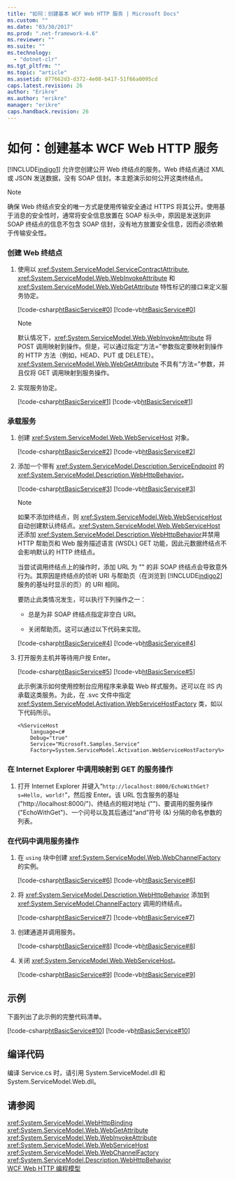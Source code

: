 ```yaml
---
title: "如何：创建基本 WCF Web HTTP 服务 | Microsoft Docs"
ms.custom: ""
ms.date: "03/30/2017"
ms.prod: ".net-framework-4.6"
ms.reviewer: ""
ms.suite: ""
ms.technology: 
  - "dotnet-clr"
ms.tgt_pltfrm: ""
ms.topic: "article"
ms.assetid: 877662d3-d372-4e08-b417-51f66a0095cd
caps.latest.revision: 26
author: "Erikre"
ms.author: "erikre"
manager: "erikre"
caps.handback.revision: 26
---
```

# 如何：创建基本 WCF Web HTTP 服务
[!INCLUDE[indigo1](../../../../includes/indigo1-md.md)] 允许您创建公开 Web 终结点的服务。Web 终结点通过 XML 或 JSON 发送数据，没有 SOAP 信封。本主题演示如何公开这类终结点。  
  
> [!NOTE]
>  确保 Web 终结点安全的唯一方式是使用传输安全通过 HTTPS 将其公开。使用基于消息的安全性时，通常将安全信息放置在 SOAP 标头中，原因是发送到非 SOAP 终结点的信息不包含 SOAP 信封，没有地方放置安全信息，因而必须依赖于传输安全性。  
  
### 创建 Web 终结点  
  
1.  使用以 <xref:System.ServiceModel.ServiceContractAttribute>, <xref:System.ServiceModel.Web.WebInvokeAttribute> 和 <xref:System.ServiceModel.Web.WebGetAttribute> 特性标记的接口来定义服务协定。  
  
     [!code-csharp[htBasicService#0](../../../../samples/snippets/csharp/VS_Snippets_CFX/htbasicservice/cs/service.cs#0)]
     [!code-vb[htBasicService#0](../../../../samples/snippets/visualbasic/VS_Snippets_CFX/htbasicservice/vb/service.vb#0)]  
  
    > [!NOTE]
    >  默认情况下，<xref:System.ServiceModel.Web.WebInvokeAttribute> 将 POST 调用映射到操作。但是，可以通过指定“方法\=”参数指定要映射到操作的 HTTP 方法（例如，HEAD、PUT 或 DELETE）。<xref:System.ServiceModel.Web.WebGetAttribute> 不具有“方法\=”参数，并且仅将 GET 调用映射到服务操作。  
  
2.  实现服务协定。  
  
     [!code-csharp[htBasicService#1](../../../../samples/snippets/csharp/VS_Snippets_CFX/htbasicservice/cs/service.cs#1)]
     [!code-vb[htBasicService#1](../../../../samples/snippets/visualbasic/VS_Snippets_CFX/htbasicservice/vb/service.vb#1)]  
  
### 承载服务  
  
1.  创建 <xref:System.ServiceModel.Web.WebServiceHost> 对象。  
  
     [!code-csharp[htBasicService#2](../../../../samples/snippets/csharp/VS_Snippets_CFX/htbasicservice/cs/service.cs#2)]
     [!code-vb[htBasicService#2](../../../../samples/snippets/visualbasic/VS_Snippets_CFX/htbasicservice/vb/service.vb#2)]  
  
2.  添加一个带有 <xref:System.ServiceModel.Description.ServiceEndpoint> 的 <xref:System.ServiceModel.Description.WebHttpBehavior>。  
  
     [!code-csharp[htBasicService#3](../../../../samples/snippets/csharp/VS_Snippets_CFX/htbasicservice/cs/service.cs#3)]
     [!code-vb[htBasicService#3](../../../../samples/snippets/visualbasic/VS_Snippets_CFX/htbasicservice/vb/service.vb#3)]  
  
    > [!NOTE]
    >  如果不添加终结点，则 <xref:System.ServiceModel.Web.WebServiceHost> 自动创建默认终结点。<xref:System.ServiceModel.Web.WebServiceHost> 还添加 <xref:System.ServiceModel.Description.WebHttpBehavior>并禁用 HTTP 帮助页和 Web 服务描述语言 \(WSDL\) GET 功能，因此元数据终结点不会影响默认的 HTTP 终结点。  
    >   
    >  当尝试调用终结点上的操作时，添加 URL 为 "" 的非 SOAP 终结点会导致意外行为。其原因是终结点的侦听 URI 与帮助页（在浏览到 [!INCLUDE[indigo2](../../../../includes/indigo2-md.md)] 服务的基址时显示的页）的 URI 相同。  
  
     要防止此类情况发生，可以执行下列操作之一：  
  
    -   总是为非 SOAP 终结点指定非空白 URI。  
  
    -   关闭帮助页。这可以通过以下代码来实现。  
  
     [!code-csharp[htBasicService#4](../../../../samples/snippets/csharp/VS_Snippets_CFX/htbasicservice/cs/snippets.cs#4)]
     [!code-vb[htBasicService#4](../../../../samples/snippets/visualbasic/VS_Snippets_CFX/htbasicservice/vb/snippets.vb#4)]  
  
3.  打开服务主机并等待用户按 Enter。  
  
     [!code-csharp[htBasicService#5](../../../../samples/snippets/csharp/VS_Snippets_CFX/htbasicservice/cs/snippets.cs#5)]
     [!code-vb[htBasicService#5](../../../../samples/snippets/visualbasic/VS_Snippets_CFX/htbasicservice/vb/snippets.vb#5)]  
  
     此示例演示如何使用控制台应用程序来承载 Web 样式服务。还可以在 IIS 内承载这类服务。为此，在 .svc 文件中指定 <xref:System.ServiceModel.Activation.WebServiceHostFactory> 类，如以下代码所示。  
  
    ```  
    <%ServiceHost   
        language=c#  
        Debug="true"  
        Service="Microsoft.Samples.Service"  
        Factory=System.ServiceModel.Activation.WebServiceHostFactory%>  
    ```  
  
### 在 Internet Explorer 中调用映射到 GET 的服务操作  
  
1.  打开 Internet Explorer 并键入“`http://localhost:8000/EchoWithGet?s=Hello, world!`”，然后按 Enter。该 URL 包含服务的基址 \("http:\/\/localhost:8000\/"\)、终结点的相对地址 \(""\)、要调用的服务操作 \("EchoWithGet"\)、一个问号以及其后通过“and”符号 \(&\) 分隔的命名参数的列表。  
  
### 在代码中调用服务操作  
  
1.  在 `using` 块中创建 <xref:System.ServiceModel.Web.WebChannelFactory> 的实例。  
  
     [!code-csharp[htBasicService#6](../../../../samples/snippets/csharp/VS_Snippets_CFX/htbasicservice/cs/service.cs#6)]
     [!code-vb[htBasicService#6](../../../../samples/snippets/visualbasic/VS_Snippets_CFX/htbasicservice/vb/service.vb#6)]  
  
2.  将 <xref:System.ServiceModel.Description.WebHttpBehavior> 添加到 <xref:System.ServiceModel.ChannelFactory> 调用的终结点。  
  
     [!code-csharp[htBasicService#7](../../../../samples/snippets/csharp/VS_Snippets_CFX/htbasicservice/cs/service.cs#7)]
     [!code-vb[htBasicService#7](../../../../samples/snippets/visualbasic/VS_Snippets_CFX/htbasicservice/vb/service.vb#7)]  
  
3.  创建通道并调用服务。  
  
     [!code-csharp[htBasicService#8](../../../../samples/snippets/csharp/VS_Snippets_CFX/htbasicservice/cs/service.cs#8)]
     [!code-vb[htBasicService#8](../../../../samples/snippets/visualbasic/VS_Snippets_CFX/htbasicservice/vb/service.vb#8)]  
  
4.  关闭 <xref:System.ServiceModel.Web.WebServiceHost>。  
  
     [!code-csharp[htBasicService#9](../../../../samples/snippets/csharp/VS_Snippets_CFX/htbasicservice/cs/service.cs#9)]
     [!code-vb[htBasicService#9](../../../../samples/snippets/visualbasic/VS_Snippets_CFX/htbasicservice/vb/service.vb#9)]  
  
## 示例  
 下面列出了此示例的完整代码清单。  
  
 [!code-csharp[htBasicService#10](../../../../samples/snippets/csharp/VS_Snippets_CFX/htbasicservice/cs/service.cs#10)]
 [!code-vb[htBasicService#10](../../../../samples/snippets/visualbasic/VS_Snippets_CFX/htbasicservice/vb/service.vb#10)]  
  
## 编译代码  
 编译 Service.cs 时，请引用 System.ServiceModel.dll 和 System.ServiceModel.Web.dll。  
  
## 请参阅  
 <xref:System.ServiceModel.WebHttpBinding>   
 <xref:System.ServiceModel.Web.WebGetAttribute>   
 <xref:System.ServiceModel.Web.WebInvokeAttribute>   
 <xref:System.ServiceModel.Web.WebServiceHost>   
 <xref:System.ServiceModel.Web.WebChannelFactory>   
 <xref:System.ServiceModel.Description.WebHttpBehavior>   
 [WCF Web HTTP 编程模型](../../../../docs/framework/wcf/feature-details/wcf-web-http-programming-model.md)
